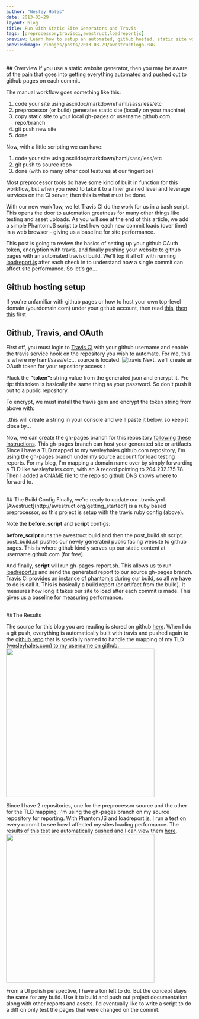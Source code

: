 ```yaml
---
author: "Wesley Hales"
date: 2013-03-29
layout: blog
title: Fun with Static Site Generators and Travis
tags: [preprocessor,travisci,awestruct,loadreportjs]
preview: Learn how to setup an automated, github hosted, static site with Awestruct, Travis CI, and Loadreport.js. This post reviews the basics of setting up your github OAuth token, encryption with travis, and finally pushing your website to github pages with an automated travisci build.
previewimage: /images/posts/2013-03-29/awestructlogo.PNG
---
```

<br/>
## Overview
If you use a static website generator, then you may be aware of the pain that goes into getting everything automated and pushed out to github pages on each commit.

The manual workflow goes something like this:

<ol>
<li>code your site using asciidoc/markdown/haml/sass/less/etc</li>
<li>preprocessor (or build) generates static site (locally on your machine)</li>
<li>copy static site to your local gh-pages or username.github.com repo/branch</li>
<li>git push new site</li>
<li>done</li>
</ol>

Now, with a little scripting we can have:

<ol>
<li>code your site using asciidoc/markdown/haml/sass/less/etc</li>
<li>git push to source repo</li>
<li>done (with so many other cool features at our fingertips)</li>
</ol>

Most preprocessor tools do have some kind of built in function for this workflow, but when you need to take it to a finer grained level and leverage services on the CI server, then this is what must be done.

With our new workflow, we let Travis CI do the work for us in a bash script. This opens the door to automation greatness for many other things like testing and asset uploads. As you will see at the end of this article, we add a simple PhantomJS script
to test how each new commit loads (over time) in a web browser - giving us a baseline for site performance.

This post is going to review the basics of setting up your github OAuth token, encryption with travis, and finally pushing your website to github pages with an automated travisci build.
We'll top it all off with running [loadreport.js](http://loadreport.wesleyhales.com) after each check in to understand how a single commit can affect site performance. So let's go...
<br/>
## Github hosting setup
If you're unfamiliar with github pages or how to host your own top-level domain (yourdomain.com) under your github account, then read [this](https://help.github.com/articles/what-are-github-pages), [then this](https://help.github.com/articles/creating-project-pages-manually) first.
<br/>
## Github, Travis, and OAuth
First off, you must login to [Travis CI](https://travis-ci.org) with your github username and enable the travis service hook on the repository you wish to automate.
For me, this is where my haml/sass/etc... source is located.
<img src="/images/posts/2013-03-29/travisci1.png" alt="travis" class="margin10"/>
Next, we'll create an OAuth token for your repository access :
<script src="https://gist.github.com/wesleyhales/5274538.js"></script>

Pluck the <b>"token":</b> string value from the generated json and encrypt it. Pro tip: this token is basically the same thing as your password. So don't push it out to a public repository.
<script src="https://gist.github.com/wesleyhales/5274559.js"></script>

To encrypt, we must install the travis gem and encrypt the token string from above with:
<script src="https://gist.github.com/wesleyhales/5274580.js"></script>
..this will create a string in your console and we'll paste it below, so keep it close by...

Now, we can create the gh-pages branch for this repository [following these instructions](https://help.github.com/articles/creating-project-pages-manually). This gh-pages branch can host your generated site or artifacts. Since I have a TLD mapped to my wesleyhales.github.com
repository, I'm using the gh-pages branch under my source account for load testing reports. For my blog, I'm mapping a domain name over by simply forwarding a TLD like wesleyhales.com, with an A record pointing to 204.232.175.78.
Then I added a [CNAME file](https://github.com/wesleyhales/wesleyhales.github.com/blob/master/CNAME) to the repo so github DNS knows where to forward to.

<br/>
## The Build Config
Finally, we're ready to update our .travis.yml.
<script src="https://gist.github.com/wesleyhales/5274500.js"></script>
[Awestruct](http://awestruct.org/getting_started/) is a ruby based preprocessor, so this project is setup with the travis ruby config (above).

Note the <b>before_script</b> and <b>script</b> configs:

<b>before_script</b> runs the awestruct build and then the post_build.sh script. post_build.sh pushes our newly generated public facing website to github pages. This is where github kindly serves up our static content at username.github.com (for free).

<script src="https://gist.github.com/wesleyhales/5274512.js"></script>

And finally, <b>script</b> will run gh-pages-report.sh. This allows us to run [loadreport.js](http://loadreport.wesleyhales.com) and send the generated report to our source gh-pages branch.
Travis CI provides an instance of phantomjs during our build, so all we have to do is call it. This is basically a build report (or artifact from the build). It measures how long
it takes our site to load after each commit is made. This gives us a baseline for measuring performance.
<script src="https://gist.github.com/wesleyhales/5274517.js"></script>

<br/>
##The Results

The source for this blog you are reading is stored on github [here](https://github.com/wesleyhales/wesleyhales.com). When I do
a git push, everything is automatically built with travis and pushed again to the [github repo](https://github.com/wesleyhales/wesleyhales.github.com) that is specially named to handle the
mapping of my TLD (wesleyhales.com) to my username on github.
<img src="/images/posts/2013-03-29/blog-ss.png" class="margin10" width="400px">

Since I have 2 repositories, one for the preprocessor source and the other for the TLD mapping, I'm using the gh-pages branch on my
 source repository for reporting. With PhantomJS and loadreport.js, I run a test on every commit to see how I affected my sites loading performance.
 The results of this test are automatically pushed and I can view them [here](http://wesleyhales.com/wesleyhales.com/).
 [<img src="/images/posts/2013-03-29/perf-test.png" class="margin10" width="400px">](http://wesleyhales.com/wesleyhales.com/)

 From a UI polish perspective, I have a ton left to do. But the concept stays the same for any build. Use it to build and push out project
 documentation along with other reports and assets. I'd eventually like to write a script to do a diff on only test the pages that were changed on the commit.

 <br/>
 <br/>
